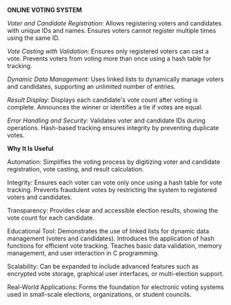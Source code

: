 **ONLINE VOTING SYSTEM**

*Voter and Candidate Registration:*
Allows registering voters and candidates with unique IDs and names.
Ensures voters cannot register multiple times using the same ID.

*Vote Casting with Validation:*
Ensures only registered voters can cast a vote.
Prevents voters from voting more than once using a hash table for tracking.

*Dynamic Data Management:*
Uses linked lists to dynamically manage voters and candidates, supporting an unlimited number of entries.

*Result Display:*
Displays each candidate's vote count after voting is complete.
Announces the winner or identifies a tie if votes are equal.

*Error Handling and Security:*
Validates voter and candidate IDs during operations.
Hash-based tracking ensures integrity by preventing duplicate votes.


**Why It Is Useful**

Automation:
Simplifies the voting process by digitizing voter and candidate registration, vote casting, and result calculation.

Integrity:
Ensures each voter can vote only once using a hash table for vote tracking.
Prevents fraudulent votes by restricting the system to registered voters and candidates.

Transparency:
Provides clear and accessible election results, showing the vote count for each candidate.

Educational Tool:
Demonstrates the use of linked lists for dynamic data management (voters and candidates).
Introduces the application of hash functions for efficient vote tracking.
Teaches basic data validation, memory management, and user interaction in C programming.

Scalability:
Can be expanded to include advanced features such as encrypted vote storage, graphical user interfaces, or multi-election support.

Real-World Applications:
Forms the foundation for electronic voting systems used in small-scale elections, organizations, or student councils.
